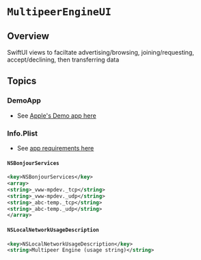 # ``MultipeerEngineUI``

## Overview

SwiftUI views to faciltate advertising/browsing, joining/requesting, accept/declining, then transferring data

## Topics

### DemoApp
- See [Apple's Demo app here](https://developer.apple.com/documentation/nearbyinteraction/implementing-interactions-between-users-in-close-proximity)

### Info.Plist

- See [app requirements here](https://developer.apple.com/documentation/nearbyinteraction/discovering-peers-with-multipeer-connectivity)

#### `NSBonjourServices`
```xml
<key>NSBonjourServices</key>
<array>
<string>_vww-mpdev._tcp</string>
<string>_vww-mpdev._udp</string>
<string>_abc-temp._tcp</string>
<string>_abc-temp._udp</string>
</array>
```

#### `NSLocalNetworkUsageDescription`
```xml
<key>NSLocalNetworkUsageDescription</key>
<string>Multipeer Engine (usage string)</string>
```
